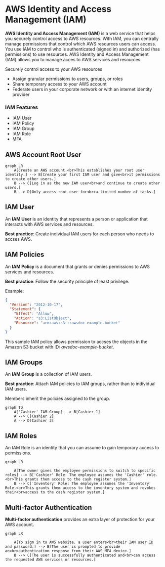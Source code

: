 # AWS Identity and Access Management (IAM)
**AWS Identity and Access Management (IAM)** is a web service that helps you securely control access to AWS resources. With IAM, you can centrally manage permissions that control which AWS resources users can access. You use IAM to control who is authenticated (signed in) and authorized (has permissions) to use resources. AWS Identity and Access Management (IAM) allows you to manage acces to AWS services and resources.

Securely control access to your AWS resources
* Assign granular permissions to users, groups, or roles
* Share temporary access to your AWS account
* Federate users in your corporate network or with an internet identity provider

### IAM Features
* IAM User
* IAM Policy
* IAM Group
* IAM Role
* MFA

## AWS Account Root User
```mermaid
graph LR
    A[Create an AWS account.<br>This establishes your root user identity.] --> B[Create your first IAM user and give<br>it permissions to create other users.]
    B --> C[Log in as the new IAM user<br>and continue to create other users.]
    B --> D[Only access root user for<br>a limited number of tasks.]
```

## IAM User
An **IAM User** is an identity that represents a person or application that interacts with AWS services and resources.

**Best practice**: Create individual IAM users for each person who needs to accses AWS.

## IAM Policies
An **IAM Policy** is a document that grants or denies permissions to AWS services and resources.

**Best practice**: Follow the security principle of least privilege.

Example:
```json
{
  "Version": "2012-10-17",
  "Statement": {
    "Effect": "Allow",
    "Action": "s3:ListObject",
    "Resource": "arn:aws:s3:::awsdoc-example-bucket"
  }
}
```

This sample IAM policy allows permission to accses the objects in the Amazon S3 bucket with ID: *awsdoc-example-bucket*.

## IAM Groups
An **IAM Group** is a collection of IAM users.

**Best practice**: Attach IAM policies to IAM groups, rather than to individual IAM users.

Members inherit the policies assigned to the group.

```mermaid
graph TD
    A['Cashier' IAM Group] --> B[Cashier 1]
    A --> C[Cashier 2]
    A --> D[Cashier 3]
```

## IAM Roles
An IAM Role is an identity that you can assume to gain temporary access to permissions.

```mermaid
graph LR

    A[The owner gives the employee permissions to switch to specific roles] --> B['Cashier' Role: The employee assumes the 'Cashier' role.<br>This grants them access to the cash register system.]
    B --> C['Inventory' Role: The employee assumes the 'Inventory' Role.<br>This grants them access to the inventory system and revokes their<br>access to the cash register system.]
```

## Multi-factor Authentication
**Multi-factor authentication** provides an extra layer of protection for your AWS account.

```mermaid
graph LR

    A[To sign in to AWS website, a user enters<br>their IAM user ID and password.] --> B[The user is prompted to provide an<br>authentication response from their AWS MFA device.]
    B --> C[The user is successfully authenticated and<br>can access the requested AWS services or resources.]
```